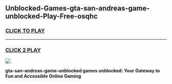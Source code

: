 
## Unblocked-Games-gta-san-andreas-game-unblocked-Play-Free-osqhc
<h3>
<a href="https://premium76.site?title=gta-san-andreas-game-unblocked&ref=21A">CLICK TO PLAY</a></h3>
<hr>

<h3>
<a href="https://premium76.site?title=gta-san-andreas-game-unblocked&ref=21A">CLICK 2 PLAY</a>
  
</h3>

<a href="https://premium76.site?title=gta-san-andreas-game-unblocked&ref=21A"><img src="https://clearcache.store/games.png"></a>


**gta-san-andreas-game-unblocked games unblocked: Your Gateway to Fun and Accessible Online Gaming**
